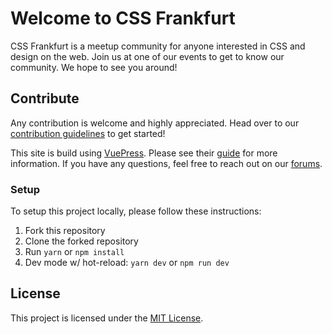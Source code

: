 # Welcome to CSS Frankfurt

CSS Frankfurt is a meetup community for anyone interested in CSS and design on the web. Join us at one of our events to get to know our community. We hope to see you around!

## Contribute

Any contribution is welcome and highly appreciated. Head over to our [contribution guidelines](docs/CONTRIBUTING.md) to get started!

This site is build using [VuePress](https://vuepress.vuejs.org). Please see their [guide](https://vuepress.vuejs.org/guide/) for more information. If you have any questions, feel free to reach out on our [forums](https://spectrum.chat/cssfrankfurt/website/).

### Setup

To setup this project locally, please follow these instructions:

1. Fork this repository
2. Clone the forked repository
3. Run `yarn` or `npm install`
4. Dev mode w/ hot-reload: `yarn dev` or `npm run dev`

## License

This project is licensed under the [MIT License](LICENSE.md).
